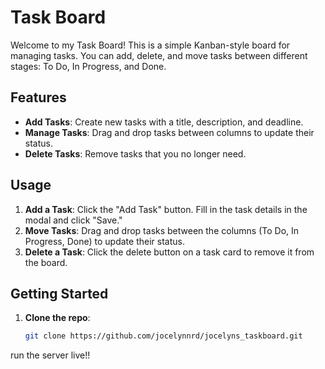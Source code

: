 # Task Board

Welcome to my Task Board! This is a simple Kanban-style board for managing tasks. You can add, delete, and move tasks between different stages: To Do, In Progress, and Done.

## Features

- **Add Tasks**: Create new tasks with a title, description, and deadline.
- **Manage Tasks**: Drag and drop tasks between columns to update their status.
- **Delete Tasks**: Remove tasks that you no longer need.

## Usage

1. **Add a Task**: Click the "Add Task" button. Fill in the task details in the modal and click "Save."
2. **Move Tasks**: Drag and drop tasks between the columns (To Do, In Progress, Done) to update their status.
3. **Delete a Task**: Click the delete button on a task card to remove it from the board.

## Getting Started

1. **Clone the repo**: 
   ```bash
   git clone https://github.com/jocelynnrd/jocelyns_taskboard.git
run the server live!!